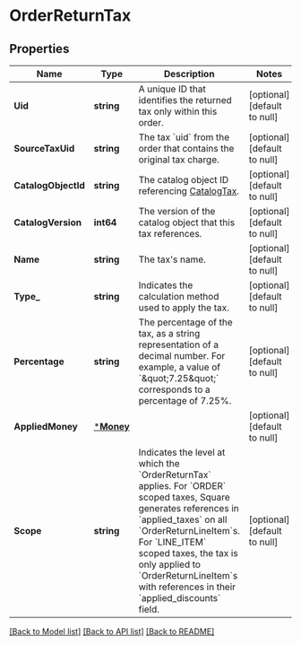 # OrderReturnTax

## Properties
Name | Type | Description | Notes
------------ | ------------- | ------------- | -------------
**Uid** | **string** | A unique ID that identifies the returned tax only within this order. | [optional] [default to null]
**SourceTaxUid** | **string** | The tax &#x60;uid&#x60; from the order that contains the original tax charge. | [optional] [default to null]
**CatalogObjectId** | **string** | The catalog object ID referencing [CatalogTax](https://developer.squareup.com/reference/square_2024-07-17/objects/CatalogTax). | [optional] [default to null]
**CatalogVersion** | **int64** | The version of the catalog object that this tax references. | [optional] [default to null]
**Name** | **string** | The tax&#x27;s name. | [optional] [default to null]
**Type_** | **string** | Indicates the calculation method used to apply the tax. | [optional] [default to null]
**Percentage** | **string** | The percentage of the tax, as a string representation of a decimal number. For example, a value of &#x60;\&quot;7.25\&quot;&#x60; corresponds to a percentage of 7.25%. | [optional] [default to null]
**AppliedMoney** | [***Money**](Money.md) |  | [optional] [default to null]
**Scope** | **string** | Indicates the level at which the &#x60;OrderReturnTax&#x60; applies. For &#x60;ORDER&#x60; scoped taxes, Square generates references in &#x60;applied_taxes&#x60; on all &#x60;OrderReturnLineItem&#x60;s. For &#x60;LINE_ITEM&#x60; scoped taxes, the tax is only applied to &#x60;OrderReturnLineItem&#x60;s with references in their &#x60;applied_discounts&#x60; field. | [optional] [default to null]

[[Back to Model list]](../README.md#documentation-for-models) [[Back to API list]](../README.md#documentation-for-api-endpoints) [[Back to README]](../README.md)


